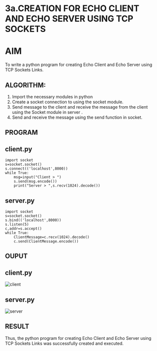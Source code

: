 # 3a.CREATION FOR ECHO CLIENT AND ECHO SERVER USING TCP SOCKETS
# AIM
To write a python program for creating Echo Client and Echo Server using TCP
Sockets Links.
## ALGORITHM:
1. Import the necessary modules in python
2. Create a socket connection to using the socket module.
3. Send message to the client and receive the message from the client using the Socket module in
 server .
4. Send and receive the message using the send function in socket.
## PROGRAM
## client.py
```
import socket
s=socket.socket()
s.connect(('localhost',8000))
while True:
    msg=input("Client > ")
    s.send(msg.encode())
    print("Server > ",s.recv(1024).decode())
```
## server.py
```
import socket
s=socket.socket()
s.bind(('localhost',8000))
s.listen(5)
c,addr=s.accept()
while True:
    ClientMessage=c.recv(1024).decode()
    c.send(ClientMessage.encode())
```



## OUPUT
## client.py
![client](https://github.com/user-attachments/assets/bd653592-1905-4b8e-b5dc-63abea490543)
## server.py
![server](https://github.com/user-attachments/assets/4cd271bb-7b8d-4eae-a7ab-d2b6c813b22d)

## RESULT
Thus, the python program for creating Echo Client and Echo Server using TCP Sockets Links 
was successfully created and executed.
